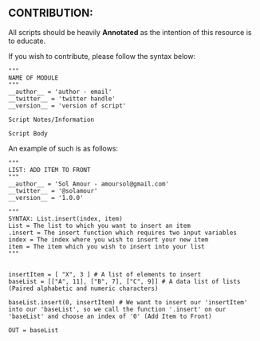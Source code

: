## CONTRIBUTION:
All scripts should be heavily **Annotated** as the intention of this resource is to educate.

If you wish to contribute, please follow the syntax below:

```
"""
NAME OF MODULE
"""
__author__ = 'author - email'
__twitter__ = 'twitter handle'
__version__ = 'version of script'

Script Notes/Information

Script Body
```

An example of such is as follows:

```
"""
LIST: ADD ITEM TO FRONT
"""
__author__ = 'Sol Amour - amoursol@gmail.com'
__twitter__ = '@solamour'
__version__ = '1.0.0'

"""
SYNTAX: List.insert(index, item)
List = The list to which you want to insert an item
.insert = The insert function which requires two input variables
index = The index where you wish to insert your new item
item = The item which you wish to insert into your list
"""


insertItem = [ "X", 3 ] # A list of elements to insert
baseList = [["A", 11], ["B", 7], ["C", 9]] # A data list of lists (Paired alphabetic and numeric characters)

baseList.insert(0, insertItem) # We want to insert our 'insertItem' into our 'baseList', so we call the function '.insert' on our 'baseList' and choose an index of '0' (Add Item to Front)

OUT = baseList
```
